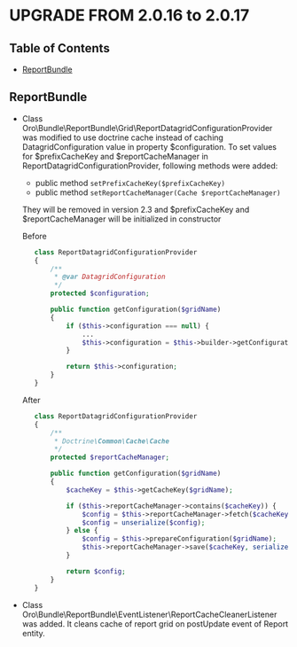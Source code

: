 UPGRADE FROM 2.0.16 to 2.0.17
=============================

Table of Contents
-----------------

- [ReportBundle](#reportbundle)

ReportBundle
------------

- Class Oro\Bundle\ReportBundle\Grid\ReportDatagridConfigurationProvider was modified to use doctrine cache instead of caching DatagridConfiguration value in property $configuration.
To set values for $prefixCacheKey and $reportCacheManager in ReportDatagridConfigurationProvider, following methods were added:
     - public method `setPrefixCacheKey($prefixCacheKey)`
     - public method `setReportCacheManager(Cache $reportCacheManager)`

     They will be removed in version 2.3 and $prefixCacheKey and $reportCacheManager will be initialized in constructor

     Before
     ```PHP
        class ReportDatagridConfigurationProvider
        {
            /**
             * @var DatagridConfiguration
             */
            protected $configuration;

            public function getConfiguration($gridName)
            {
                if ($this->configuration === null) {
                    ...
                    $this->configuration = $this->builder->getConfiguration();
                }

                return $this->configuration;
            }
        }
     ```

     After
     ```PHP
        class ReportDatagridConfigurationProvider
        {
            /**
             * Doctrine\Common\Cache\Cache
             */
            protected $reportCacheManager;

            public function getConfiguration($gridName)
            {
                $cacheKey = $this->getCacheKey($gridName);

                if ($this->reportCacheManager->contains($cacheKey)) {
                    $config = $this->reportCacheManager->fetch($cacheKey);
                    $config = unserialize($config);
                } else {
                    $config = $this->prepareConfiguration($gridName);
                    $this->reportCacheManager->save($cacheKey, serialize($config));
                }

                return $config;
            }
        }
     ```

- Class Oro\Bundle\ReportBundle\EventListener\ReportCacheCleanerListener was added. It cleans cache of report grid on postUpdate event of Report entity.
